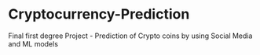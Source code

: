 # Cryptocurrency-Prediction
Final first degree Project - Prediction of Crypto coins by using Social Media and ML models
